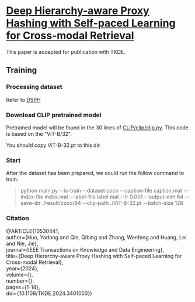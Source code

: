 # [Deep Hierarchy-aware Proxy Hashing with Self-paced Learning for Cross-modal Retrieval](https://ieeexplore.ieee.org/document/10530441)
This paper is accepted for publication with TKDE.


## Training

### Processing dataset
Refer to [DSPH](https://github.com/QinLab-WFU/DSPH)

### Download CLIP pretrained model
Pretrained model will be found in the 30 lines of [CLIP/clip/clip.py](https://github.com/openai/CLIP/blob/main/clip/clip.py). This code is based on the "ViT-B/32".

You should copy ViT-B-32.pt to this dir.

### Start

After the dataset has been prepared, we could run the follow command to train.
> python main.py --is-train --dataset coco --caption-file caption.mat --index-file index.mat --label-file label.mat --lr 0.001 --output-dim 64 --save-dir ./result/coco/64 --clip-path ./ViT-B-32.pt --batch-size 128

### Citation
@ARTICLE{10530441,  
  author={Huo, Yadong and Qin, Qibing and Zhang, Wenfeng and Huang, Lei and Nie, Jie},  
  journal={IEEE Transactions on Knowledge and Data Engineering},  
  title={Deep Hierarchy-aware Proxy Hashing with Self-paced Learning for Cross-modal Retrieval},  
  year={2024},  
  volume={},  
  number={},  
  pages={1-14},  
  doi={10.1109/TKDE.2024.3401050}}
